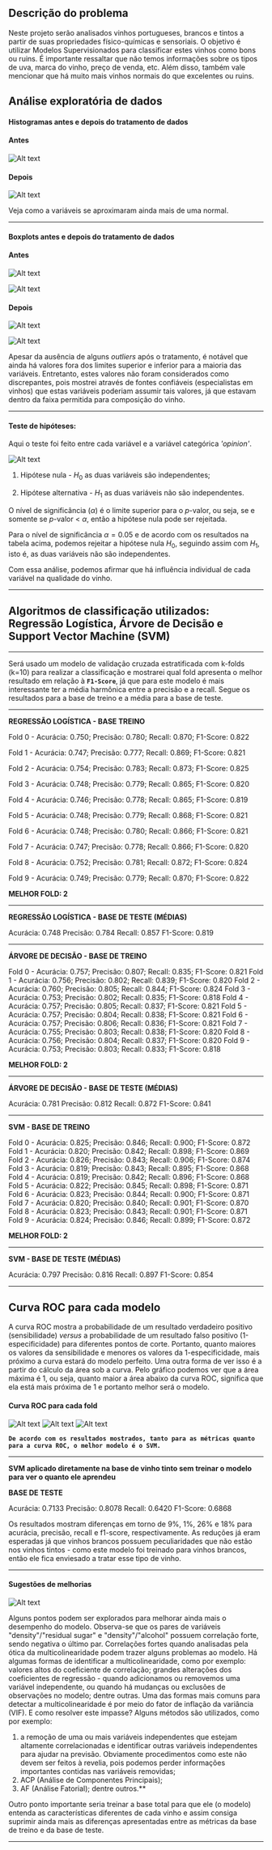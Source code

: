 ## Descrição do problema

Neste projeto serão analisados vinhos portugueses, brancos e tintos a partir de suas propriedades físico-químicas e sensoriais. O objetivo é utilizar Modelos Supervisionados para classificar estes vinhos como bons ou ruins.
É importante ressaltar que não temos informações sobre os tipos de uva, marca do vinho, preço de venda, etc. Além disso, também vale mencionar que há muito mais vinhos normais do que excelentes ou ruins. 

## Análise exploratória de dados 

#### Histogramas antes e depois do tratamento de dados

#### Antes

![Alt text](histograma_1.png)

#### Depois

![Alt text](histograma_2.png)

Veja como a variáveis se aproximaram ainda mais de uma normal.

***
#### Boxplots antes e depois do tratamento de dados

#### Antes

![Alt text](boxplot_1a.png)

![Alt text](boxplot_2a.png)

#### Depois

![Alt text](boxplot_1d.png)

![Alt text](boxplot_2d.png)

Apesar da ausência de alguns _outliers_ após o tratamento, é notável que ainda há valores fora dos limites superior e inferior para a maioria das variáveis. Entretanto, estes valores não foram considerados como discrepantes, pois mostrei através de fontes confiáveis (especialistas em vinhos) que estas variáveis poderiam assumir tais valores, já que estavam dentro da faixa permitida para composição do vinho.

***

#### **Teste de hipóteses:**

Aqui o teste foi feito entre cada variável e a variável categórica _'opinion'_.

![Alt text](tabela.png)

1) Hipótese nula - $H_0$ as duas variáveis são independentes;

2) Hipótese alternativa - $H_1$ as duas variáveis não são independentes.

O nível de significância ($\alpha$) é o limite superior para o $p$-valor, ou seja, se e somente se $p$-valor $<$ $\alpha$, então a hipótese nula pode ser rejeitada.

Para o nível de significância $\alpha=0.05$ e de acordo com os resultados na tabela acima, podemos rejeitar a hipótese nula $H_0$, seguindo assim com $H_1$, isto é, as duas variáveis não são independentes.

Com essa análise, podemos afirmar que há influência individual de cada variável na qualidade do vinho.

***


## Algoritmos de classificação utilizados: **Regressão Logística, Árvore de Decisão e Support Vector Machine (SVM)**
***

Será usado um modelo de validação cruzada estratificada com k-folds (k=10) para realizar a classificação e mostrarei qual fold apresenta o melhor resultado em relação à **```F1-Score```**, já que para este modelo é mais interessante ter a média harmônica entre a precisão e a recall. Segue os resultados para a base de treino e a média para a base de teste.
***
**REGRESSÃO LOGÍSTICA - BASE TREINO**

Fold 0 - Acurácia: 0.750; Precisão: 0.780; Recall: 0.870; F1-Score: 0.822

Fold 1 - Acurácia: 0.747; Precisão: 0.777; Recall: 0.869; F1-Score: 0.821

Fold 2 - Acurácia: 0.754; Precisão: 0.783; Recall: 0.873; F1-Score: 0.825

Fold 3 - Acurácia: 0.748; Precisão: 0.779; Recall: 0.865; F1-Score: 0.820

Fold 4 - Acurácia: 0.746; Precisão: 0.778; Recall: 0.865; F1-Score: 0.819

Fold 5 - Acurácia: 0.748; Precisão: 0.779; Recall: 0.868; F1-Score: 0.821

Fold 6 - Acurácia: 0.748; Precisão: 0.780; Recall: 0.866; F1-Score: 0.821

Fold 7 - Acurácia: 0.747; Precisão: 0.778; Recall: 0.866; F1-Score: 0.820

Fold 8 - Acurácia: 0.752; Precisão: 0.781; Recall: 0.872; F1-Score: 0.824

Fold 9 - Acurácia: 0.749; Precisão: 0.779; Recall: 0.870; F1-Score: 0.822

**MELHOR FOLD: 2**

***
**REGRESSÃO LOGÍSTICA - BASE DE TESTE  (MÉDIAS)**

Acurácia: 0.748
Precisão: 0.784
Recall: 0.857
F1-Score: 0.819
***


  **ÁRVORE DE DECISÃO - BASE DE TREINO**

Fold 0 - Acurácia: 0.757; Precisão: 0.807; Recall: 0.835; F1-Score: 0.821
Fold 1 - Acurácia: 0.756; Precisão: 0.802; Recall: 0.839; F1-Score: 0.820
Fold 2 - Acurácia: 0.760; Precisão: 0.805; Recall: 0.844; F1-Score: 0.824
Fold 3 - Acurácia: 0.753; Precisão: 0.802; Recall: 0.835; F1-Score: 0.818
Fold 4 - Acurácia: 0.757; Precisão: 0.805; Recall: 0.837; F1-Score: 0.821
Fold 5 - Acurácia: 0.757; Precisão: 0.804; Recall: 0.838; F1-Score: 0.821
Fold 6 - Acurácia: 0.757; Precisão: 0.806; Recall: 0.836; F1-Score: 0.821
Fold 7 - Acurácia: 0.755; Precisão: 0.803; Recall: 0.838; F1-Score: 0.820
Fold 8 - Acurácia: 0.756; Precisão: 0.804; Recall: 0.837; F1-Score: 0.820
Fold 9 - Acurácia: 0.753; Precisão: 0.803; Recall: 0.833; F1-Score: 0.818

**MELHOR FOLD: 2**
***
**ÁRVORE DE DECISÃO - BASE DE TESTE (MÉDIAS)**

Acurácia: 0.781
Precisão: 0.812
Recall: 0.872
F1-Score: 0.841
***

**SVM - BASE DE TREINO**

Fold 0 - Acurácia: 0.825; Precisão: 0.846; Recall: 0.900; F1-Score: 0.872
Fold 1 - Acurácia: 0.820; Precisão: 0.842; Recall: 0.898; F1-Score: 0.869
Fold 2 - Acurácia: 0.826; Precisão: 0.843; Recall: 0.906; F1-Score: 0.874
Fold 3 - Acurácia: 0.819; Precisão: 0.843; Recall: 0.895; F1-Score: 0.868
Fold 4 - Acurácia: 0.819; Precisão: 0.842; Recall: 0.896; F1-Score: 0.868
Fold 5 - Acurácia: 0.822; Precisão: 0.845; Recall: 0.898; F1-Score: 0.871
Fold 6 - Acurácia: 0.823; Precisão: 0.844; Recall: 0.900; F1-Score: 0.871
Fold 7 - Acurácia: 0.820; Precisão: 0.840; Recall: 0.901; F1-Score: 0.870
Fold 8 - Acurácia: 0.823; Precisão: 0.843; Recall: 0.901; F1-Score: 0.871
Fold 9 - Acurácia: 0.824; Precisão: 0.846; Recall: 0.899; F1-Score: 0.872

**MELHOR FOLD: 2**

***
**SVM - BASE DE TESTE (MÉDIAS)**

Acurácia: 0.797
Precisão: 0.816
Recall: 0.897
F1-Score: 0.854

***

## Curva ROC para cada modelo

A curva ROC mostra a probabilidade de um resultado verdadeiro positivo (sensibilidade) *versus* a probabilidade de um resultado falso positivo (1-especificidade) para diferentes pontos de corte. Portanto, quanto maiores os valores da sensibilidade e menores os valores da 1-especificidade, mais próximo a curva estará do modelo perfeito. Uma outra forma de ver isso é a partir do cálculo da área sob a curva. Pelo gráfico podemos ver que a área máxima é 1, ou seja, quanto maior a área abaixo da curva ROC, significa que ela está mais próxima de 1 e portanto melhor será o modelo.

#### Curva ROC para cada fold

![Alt text](roc_curve_logreg.png)
![Alt text](roc_curve_dt.png)
![Alt text](roc_curve_svm.png)

**```De acordo com os resultados mostrados, tanto para as métricas quanto para a curva ROC, o melhor modelo é o SVM.```**

***
**SVM aplicado diretamente na base de vinho tinto sem treinar o modelo para ver o quanto ele aprendeu**

**BASE DE TESTE**

Acurácia: 0.7133
Precisão: 0.8078
Recall: 0.6420
F1-Score: 0.6868

Os resultados mostram diferenças em torno de 9%, 1%, 26% e 18% para acurácia, precisão, recall e f1-score, respectivamente. As reduções já eram esperadas já que vinhos brancos possuem peculiaridades que não estão nos vinhos tintos - como este modelo foi treinado para vinhos brancos, então ele fica enviesado a tratar esse tipo de vinho. 


***

#### Sugestões de melhorias

![Alt text](corr.png)

Alguns pontos podem ser explorados para melhorar ainda mais o desempenho do modelo. Observa-se que os pares de variáveis "density"/"residual sugar" e "density"/"alcohol" possuem correlação forte, sendo negativa o último par. Correlações fortes quando analisadas pela ótica da multicolinearidade podem trazer alguns problemas ao modelo. Há algumas formas de identificar a multicolinearidade, como por exemplo: valores altos do coeficiente de correlação; grandes alterações dos coeficientes de regressão - quando adicionamos ou removemos uma variável independente, ou quando há mudanças ou exclusões de observações no modelo; dentre outras. Uma das formas mais comuns para detectar a multicolinearidade é por meio do fator de inflação da variância (VIF). E como resolver este impasse? Alguns métodos são utilizados, como por exemplo: 
1) a remoção de uma ou mais variáveis independentes que estejam altamente correlacionadas e identificar outras variáveis independentes para ajudar na previsão. Obviamente procedimentos como este não devem ser feitos à revelia, pois podemos perder informações importantes contidas nas variáveis removidas; 
2) ACP (Análise de Componentes Principais); 
3) AF (Análise Fatorial); dentre outros.**

Outro ponto importante seria treinar a base total para que ele (o modelo) entenda as características diferentes de cada vinho e assim consiga suprimir ainda mais as diferenças apresentadas entre as métricas da base de treino e da base de teste.
***

